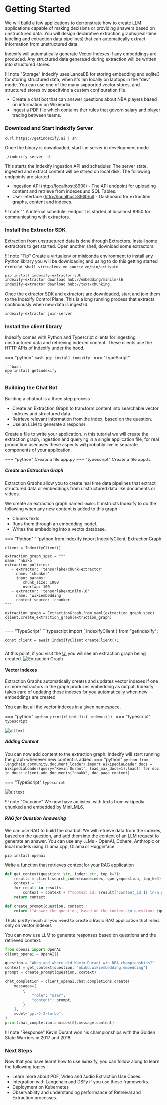 # Getting Started

We will build a few applications to demonstrate how to create LLM applications capable of making decisions or providing answers based on unstructured data. You will design declarative extraction graphs(real-time labeling and extraction data pipelines) that can automatically extract information from unstructured data. 

Indexify will automatically generate Vector Indexes if any embeddings are produced. Any structured data generated during extraction will be written into structured stores.

!!! note "Storage"
    Indexify uses LanceDB for storing embedding and sqlite3 for storing structured data, when it's run locally on laptops in the "dev" mode. You can use one of the many supported vector stores, and structured stores by specifying a custom configuration file.

- Create a chat bot that can answer questions about NBA players based on information on Wikiepdia
- Ingest a [PDF file](https://ak-static.cms.nba.com/wp-content/uploads/sites/4/2023/06/2023-NBA-Collective-Bargaining-Agreement.pdf) which contains ther rules that govern salary and player trading between teams.
  
### Download and Start Indexify Server

```shell
curl https://getindexify.ai | sh
```
Once the binary is downloaded, start the server in development mode.
```shell
./indexify server -d
```

This starts the Indexify ingestion API and scheduler. The server state, ingested and extract content will be stored on local disk. The following endpoints are started -

- Ingestion API ([http://localhost:8900](http://localhost:8900)) - The API endpoint for uploading content and retrieve from indexes and SQL Tables.
- User Interface ([http://localhost:8900/ui](http://localhost:8900/ui)) - Dashboard for extraction graphs, content and indexes.

!!! note ""
    A internal scheduler endpoint is started at localhost:8950 for communicating with extractors.

### Install the Extractor SDK

Extraction from unstructured data is done through Extractors. Install some extractors to get started. Open another shell, download some extractors.

!!! note "Tip"
    Create a virtualenv or miniconda environment to install any Python library you will be downloading and using to do this getting started exercise. 
    ```shell
    virtualenv ve
    source ve/bin/activate
    ```

```bash
pip install indexify-extractor-sdk
indexify-extractor download hub://embedding/minilm-l6
indexify-extractor download hub://text/chunking
```

Once the extractor SDK and extractors are downloaded, start and join them to the Indexify Control Plane. This is a long running process that extracts continuously when new data is ingested.

```bash
indexify-extractor join-server
```

### Install the client library

Indexify comes with Python and Typescript clients for ingesting unstructured data and retrieving indexed content. These clients use the HTTP APIs of Indexify under the hood.

=== "python"
    ```bash
    pip install indexify
    ```
=== "TypeScript"

    ```bash
    npm install getindexify
    ```

### Building the Chat Bot 
Building a chatbot is a three step process -

- Create an Extraction Graph to transform content into searchable vector indexes and structured data.
- Retrieve relevant information from the index, based on the question.
- Use an LLM to generate a response.

Create a file to write your application. In this tutorial we will create the extraction graph, ingestion and querying in a single application file, for real production usecases these aspects will probably live in separate components of your application.

=== "python"
    Create a file app.py
=== "typescript"
    Create a file app.ts

##### Create an Extraction Graph
Extraction Graphs allow you to create real time data pipelines that extract structured data or embeddings from unstructured data like documents or videos.

We create an extraction graph named `nbakb`. It instructs Indexify to do the following when any new content is added to this graph -
- Chunks texts.
- Runs them through an embedding model.
- Writes the embedding into a vector database.

=== "Python"
    ```python
    from indexify import IndexifyClient, ExtractionGraph 
    
    client = IndexifyClient()
    
    extraction_graph_spec = """
    name: 'nbakb'
    extraction_policies:
       - extractor: 'tensorlake/chunk-extractor'
         name: 'chunker'
         input_params:
            chunk_size: 1000
            overlap: 100
       - extractor: 'tensorlake/minilm-l6'
         name: 'wikiembedding'
         content_source: 'chunker'
    """

    extraction_graph = ExtractionGraph.from_yaml(extraction_graph_spec)
    client.create_extraction_graph(extraction_graph)                                            
    ```
=== "TypeScript"
    ```typescript
    import { IndexifyClient } from "getindexify";
    
    const client = await IndexifyClient.createClient();
    ```
At this point, if you visit the [UI](http://localhost:8900/ui) you will see an extraction graph being created.
![Extraction Graph](images/GS_ExtractionGraph.png)

#### Vector Indexes 
Extraction Graphs automatically creates and updates vector indexes if one or more extractors in the graph produces embedding as output. Indexify takes care of updating these indexes for you automatically when new embeddings are created. 

You can list all the vector indexes in a given namespace.

=== "python"
    ```python
    print(client.list_indexes())
    ```
=== "typescript"
    ```typescript
    ```

![alt text](images/GS_Vector_Indexes.png)
##### Adding Content
You can now add content to the extraction graph. Indexify will start running the graph whenever new content is added.
=== "python"
    ```python
    from langchain_community.document_loaders import WikipediaLoader
    docs = WikipediaLoader(query="Kevin Durant", load_max_docs=1).load()
    for doc in docs:
        client.add_documents("nbakb", doc.page_content)                 
    ```

=== "TypeScript"
    ```typescript
    ```

![alt text](images/GS_Content.png)

!!! note "Outcome"
    We now have an index, with texts from wikipedia chunked and embedded by MiniLML6.

##### RAG for Question Answering

We can use RAG to build the chatbot. We will retrieve data from the indexes, based on the question, and add them into the context of an LLM request to generate an answer. You can use any LLMs - OpenAI, Cohere, Anthropic or local models using LLama.cpp, Ollama or Hugginface.

```shell
pip install openai
```

Write a function that retrieves context for your RAG application
```python
def get_context(question: str, index: str, top_k=3):
    results = client.search_index(name=index, query=question, top_k=3)
    context = ""
    for result in results:
        context = context + f"content id: {result['content_id']} \n\n passage: {result['text']}\n"
    return context

def create_prompt(question, context):
    return f"Answer the question, based on the context.\n question: {question} \n context: {context}"
```

Thats pretty much all you need to create a Basic RAG application that relies only on vector indexes

You can now use LLM to generate responses based on questions and the retrieved context:

```python
from openai import OpenAI
client_openai = OpenAI()

question = "When and where did Kevin Durant win NBA championships?"
context = get_context(question, "nbakb.wikiembedding.embedding")
prompt = create_prompt(question, context)

chat_completion = client_openai.chat.completions.create(
    messages=[
        {
            "role": "user",
            "content": prompt,
        }
    ],
    model="gpt-3.5-turbo",
)
print(chat_completion.choices[0].message.content)
```
!!! note "Response"
    Kevin Durant won his championships with the Golden State Warriors in 2017 and 2018.

### Next Steps
Now that you have learnt how to use Indexify, you can follow along to learn the following topics -

- Learn more about PDF, Video and Audio Extraction Use Cases.
- Integration with Langchain and DSPy if you use these frameworks.
- Deployment on Kubernetes
- Observability and understanding performance of Retreival and Extraction processes.